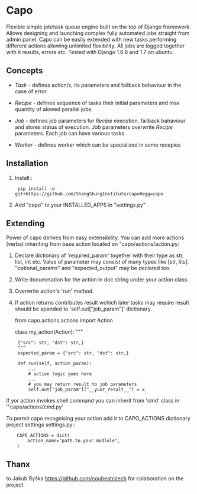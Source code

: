 Capo
====

Flexible simple job/task queue engine built on the top of Django framework.
Allows designing and launching complex fully automated jobs straight from admin panel.
Capo can be easily extended with new tasks performing different actions allowing unlimited flexibility.
All jobs are logged together with it results, errors etc. 
Tested with Django 1.6.6 and 1.7 on ubuntu.

Concepts
--------

- *Task* - defines action/s, its parameters and failback behaviour in the case of error.

- *Recipe* - defines sequence of tasks their initial parameters and max quantity of alowed parallel jobs.

- *Job* - defines job parameters for *Recipe* execution, failback bahaviour and stores status of execution. *Job* parameters overwrite *Recipe* parameters. Each job can have various tasks

- *Worker* - defines worker which can be specialized in some recepies


Installation
------------


1. Install::
    
        pip install -e git+https://github.com/ShangShungInstitute/capo#egg=capo

2. Add "capo" to your INSTALLED_APPS in "settings.py"


Extending
---------

Power of capo derives from easy extensibility. You can add more actions (verbs) inheriting from base action located on "capo/actions/action.py:

1. Declare dictionary of 'required_param' together with their type as str, list, int etc. Value of parameter may consist of many types like [str, lits]. "optional_params" and "expected_output" may be declared too.
2. Write documetation for the action in doc string under your action class.
3. Overwrite action's 'run' method.
4. If action returns contributes result wchich later tasks may require result should be apanded to 'self.out["job_param"]' dictionary.


    from capo.actions.actions import Action
    
    class my_action(Action):
        """
        
        {"src": str, "dst": str,}
        """
        expected_param = {"src": str, "dst": str,}
    
        def run(self, action_param):
            ...  
            # action logic goes here
            ...
            # you may return result to job parameters
            self.out["job_param"]["__yuor_result__"] = x
                
If yor action invokes shell command you can inherit from 'cmd' class in '"capo/actions/cmd.py'

To permit capo recognising your action add it to CAPO_ACTIONS dictionary project settings settings.py::

        CAPO_ACTIONS = dict(
            action_name="path.to.your.modlule",
        )

Thanx
-----
to Jakub Ryška https://github.com/coubeatczech for colaboration on the project


